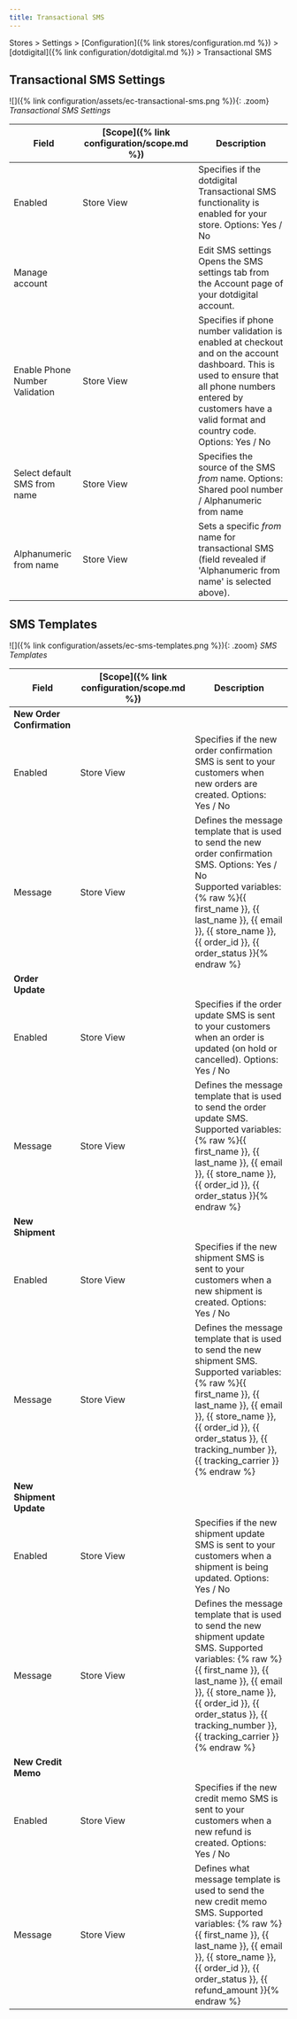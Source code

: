 ```yaml
---
title: Transactional SMS
---
```


Stores > Settings > [Configuration]({% link stores/configuration.md %}) > [dotdigital]({% link configuration/dotdigital.md %}) > Transactional SMS

## Transactional SMS Settings

![]({% link configuration/assets/ec-transactional-sms.png %}){: .zoom}
_Transactional SMS Settings_

|Field|[Scope]({% link configuration/scope.md %})|Description|
|--- |--- |--- |
|Enabled|Store View|Specifies if the dotdigital Transactional SMS functionality is enabled for your store. Options: Yes / No|
|Manage account||<span class="btn">Edit SMS settings</span> Opens the SMS settings tab from the Account page of your dotdigital account.|
|Enable Phone Number Validation|Store View|Specifies if phone number validation is enabled at checkout and on the account dashboard. This is used to ensure that all phone numbers entered by customers have a valid format and country code. Options: Yes / No|
|Select default SMS from name|Store View|Specifies the source of the SMS _from_ name. Options: Shared pool number / Alphanumeric from name|
|Alphanumeric from name|Store View|Sets a specific _from_ name for transactional SMS (field revealed if 'Alphanumeric from name' is selected above). |

## SMS Templates

![]({% link configuration/assets/ec-sms-templates.png %}){: .zoom}
_SMS Templates_

|Field|[Scope]({% link configuration/scope.md %})|Description|
|--- |--- |--- |
|**New Order Confirmation**|||
|Enabled|Store View|Specifies if the new order confirmation SMS is sent to your customers when new orders are created. Options: Yes / No|
|Message|Store View|Defines the message template that is used to send the new order confirmation SMS. Options: Yes / No<br /> Supported variables: {% raw %}{{ first_name }}, {{ last_name }}, {{ email }}, {{ store_name }}, {{ order_id }}, {{ order_status }}{% endraw %}|
|**Order Update**|||
|Enabled|Store View|Specifies if the order update SMS is sent to your customers when an order is updated (on hold or cancelled). Options: Yes / No|
|Message|Store View|Defines the message template that is used to send the order update SMS. Supported variables: {% raw %}{{ first_name }}, {{ last_name }}, {{ email }}, {{ store_name }}, {{ order_id }}, {{ order_status }}{% endraw %}|
|**New Shipment**|||
|Enabled|Store View|Specifies if the new shipment SMS is sent to your customers when a new shipment is created. Options: Yes / No|
|Message|Store View|Defines the message template that is used to send the new shipment SMS. Supported variables: {% raw %}{{ first_name }}, {{ last_name }}, {{ email }}, {{ store_name }}, {{ order_id }}, {{ order_status }}, {{ tracking_number }}, {{ tracking_carrier }}{% endraw %}|
|**New Shipment Update**|||
|Enabled|Store View|Specifies if the new shipment update SMS is sent to your customers when a shipment is being updated. Options: Yes / No|
|Message|Store View|Defines the message template that is used to send the new shipment update SMS. Supported variables: {% raw %}{{ first_name }}, {{ last_name }}, {{ email }}, {{ store_name }}, {{ order_id }}, {{ order_status }}, {{ tracking_number }}, {{ tracking_carrier }} {% endraw %}|
|**New Credit Memo**|||
|Enabled|Store View|Specifies if the new credit memo SMS is sent to your customers when a new refund is created. Options: Yes / No|
|Message|Store View|Defines what message template is used to send the new credit memo SMS. Supported variables: {% raw %}{{ first_name }}, {{ last_name }}, {{ email }}, {{ store_name }}, {{ order_id }}, {{ order_status }}, {{ refund_amount }}{% endraw %}|
